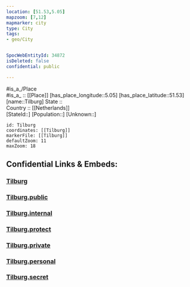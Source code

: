 ```yaml
---
location: [51.53,5.05] 
mapzoom: [7,12] 
mapmarker: city 
type: City
tags:
- geo/City


SpocWebEntityId: 34872
isDeleted: false
confidential: public

---
```

#is_a_/Place  
#is_a_ :: [[Place]] 
[has_place_longitude::5.05] 
[has_place_latitude::51.53] 
[name::Tilburg] 
State ::  
Country :: [[Netherlands]]  
[StateId::] 
[Population::] 
[Unknown::] 


```leaflet
id: Tilburg
coordinates: [[Tilburg]] 
markerFile: [[Tilburg]] 
defaultZoom: 11 
maxZoom: 18
```


## Confidential Links & Embeds: 

### [Tilburg](/_Standards/Earth/Continent/Europe/Europe~West/Netherlands/Provinces~Netherlands/Noord-Brabant/City/Tilburg.md) 

### [Tilburg.public](/_public/Earth/Continent/Europe/Europe~West/Netherlands/Provinces~Netherlands/Noord-Brabant/City/Tilburg.public.md) 

### [Tilburg.internal](/_internal/Earth/Continent/Europe/Europe~West/Netherlands/Provinces~Netherlands/Noord-Brabant/City/Tilburg.internal.md) 

### [Tilburg.protect](/_protect/Earth/Continent/Europe/Europe~West/Netherlands/Provinces~Netherlands/Noord-Brabant/City/Tilburg.protect.md) 

### [Tilburg.private](/_private/Earth/Continent/Europe/Europe~West/Netherlands/Provinces~Netherlands/Noord-Brabant/City/Tilburg.private.md) 

### [Tilburg.personal](/_personal/Earth/Continent/Europe/Europe~West/Netherlands/Provinces~Netherlands/Noord-Brabant/City/Tilburg.personal.md) 

### [Tilburg.secret](/_secret/Earth/Continent/Europe/Europe~West/Netherlands/Provinces~Netherlands/Noord-Brabant/City/Tilburg.secret.md)

